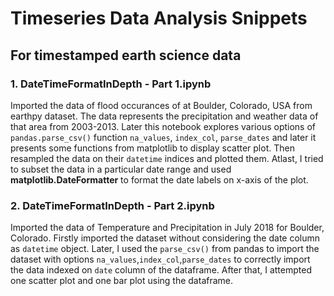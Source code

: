 # Timeseries Data Analysis Snippets 
## For timestamped earth science data

### 1. DateTimeFormatInDepth - Part 1.ipynb

Imported the data of flood occurances of at Boulder, Colorado, USA from earthpy dataset. The data represents the precipitation and weather data of that area from 2003-2013. Later this notebook explores various options of `pandas.parse_csv()` function `na_values`, `index_col`, `parse_dates` and later it presents some functions from matplotlib to display scatter plot. Then resampled the data on their `datetime` indices and plotted them. Atlast, I tried to subset the data in a particular date range and used **matplotlib.DateFormatter** to format the date labels on x-axis of the plot. 

### 2. DateTimeFormatInDepth - Part 2.ipynb

Imported the data of Temperature and Precipitation in July 2018 for Boulder, Colorado. Firstly imported the dataset without considering the date column as `datetime` object. Later, I used the `parse_csv()` from pandas to import the dataset with options `na_values`,`index_col`,`parse_dates` to correctly import the data indexed on `date` column of the dataframe. After that, I attempted one scatter plot and one bar plot using the dataframe. 
